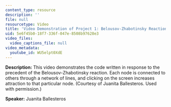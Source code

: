 ```yaml
---
content_type: resource
description: ''
file: null
resourcetype: Video
title: 'Video Demonstration of Project 1: Belousov-Zhabotinsky Reaction'
uid: 5e6f45b0-18f7-336f-047e-8508b97628e3
video_files:
  video_captions_file: null
video_metadata:
  youtube_id: WU5elpt0XdE
---
```


**Description:** This video demonstrates the code written in response to the precedent of the Belousov-Zhabotinsky reaction. Each node is connected to others through a network of lines, and clicking on the screen increases attraction to that particular node. (Courtesy of Juanita Ballesteros. Used with permission.)

**Speaker:** Juanita Ballesteros